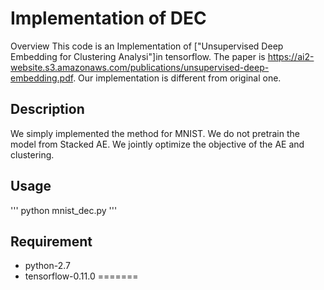 Implementation of DEC
====

Overview
This code is an Implementation of ["Unsupervised Deep Embedding for Clustering Analysi"]in tensorflow.
The paper is https://ai2-website.s3.amazonaws.com/publications/unsupervised-deep-embedding.pdf. Our implementation is different from original one.

## Description
We simply implemented the method for MNIST. We do not pretrain the model from Stacked AE. We jointly optimize the objective of the AE and clustering.

## Usage
'''
python mnist_dec.py
'''

## Requirement
* python-2.7
* tensorflow-0.11.0
=======


